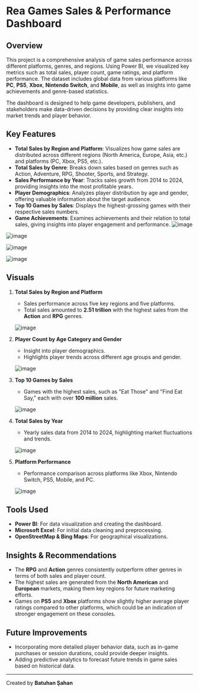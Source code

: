 # Rea Games Sales & Performance Dashboard

## Overview

This project is a comprehensive analysis of game sales performance across different platforms, genres, and regions. Using Power BI, we visualized key metrics such as total sales, player count, game ratings, and platform performance. The dataset includes global data from various platforms like **PC**, **PS5**, **Xbox**, **Nintendo Switch**, and **Mobile**, as well as insights into game achievements and genre-based statistics.

The dashboard is designed to help game developers, publishers, and stakeholders make data-driven decisions by providing clear insights into market trends and player behavior.

## Key Features

- **Total Sales by Region and Platform**: Visualizes how game sales are distributed across different regions (North America, Europe, Asia, etc.) and platforms (PC, Xbox, PS5, etc.).
- **Total Sales by Genre**: Breaks down sales based on genres such as Action, Adventure, RPG, Shooter, Sports, and Strategy.
- **Sales Performance by Year**: Tracks sales growth from 2014 to 2024, providing insights into the most profitable years.
- **Player Demographics**: Analyzes player distribution by age and gender, offering valuable information about the target audience.
- **Top 10 Games by Sales**: Displays the highest-grossing games with their respective sales numbers.
- **Game Achievements**: Examines achievements and their relation to total sales, giving insights into player engagement and performance.
![image](https://github.com/user-attachments/assets/c7e61eed-031f-484b-8149-2cbf70892aeb)

![image](https://github.com/user-attachments/assets/31eb1e81-091d-418e-ba06-eb8190fd9844)

![image](https://github.com/user-attachments/assets/41b03df6-64e4-490a-b27b-b2227badfb7f)

![image](https://github.com/user-attachments/assets/e4b61390-66eb-47e8-928b-e96e27ce32d2)

## Visuals

1. **Total Sales by Region and Platform**
   - Sales performance across five key regions and five platforms.
   - Total sales amounted to **2.51 trillion** with the highest sales from the **Action** and **RPG** genres.
   
   ![image](https://github.com/user-attachments/assets/6fa1f869-0d28-4c1d-85e9-a38898e5cb50)

2. **Player Count by Age Category and Gender**
   - Insight into player demographics.
   - Highlights player trends across different age groups and gender.
   
   ![image](https://github.com/user-attachments/assets/aaf6cc72-a34e-49b4-a412-e8dfe85afb42)

3. **Top 10 Games by Sales**
   - Games with the highest sales, such as "Eat Those" and "Find Eat Say," each with over **100 million** sales.
   
   ![image](https://github.com/user-attachments/assets/84939fa9-0c99-444f-ae36-289eb6fdab20)

4. **Total Sales by Year**
   - Yearly sales data from 2014 to 2024, highlighting market fluctuations and trends.
   
   ![image](https://github.com/user-attachments/assets/c2df9afb-bbfe-400f-bd99-5627c4f81190)

5. **Platform Performance**
   - Performance comparison across platforms like Xbox, Nintendo Switch, PS5, Mobile, and PC.
   
   ![image](https://github.com/user-attachments/assets/07391d00-9e36-4b74-8f08-2fbc7160664b)

## Tools Used

- **Power BI**: For data visualization and creating the dashboard.
- **Microsoft Excel**: For initial data cleaning and preprocessing.
- **OpenStreetMap & Bing Maps**: For geographical visualizations.

## Insights & Recommendations

- The **RPG** and **Action** genres consistently outperform other genres in terms of both sales and player count.
- The highest sales are generated from the **North American** and **European** markets, making them key regions for future marketing efforts.
- Games on **PS5** and **Xbox** platforms show slightly higher average player ratings compared to other platforms, which could be an indication of stronger engagement on these consoles.

## Future Improvements

- Incorporating more detailed player behavior data, such as in-game purchases or session durations, could provide deeper insights.
- Adding predictive analytics to forecast future trends in game sales based on historical data.

---

Created by **Batuhan Şahan**

